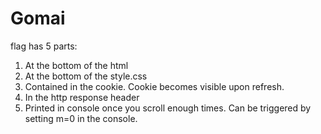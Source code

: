 # Gomai
flag has 5 parts:
1. At the bottom of the html
2. At the bottom of the style.css
3. Contained in the cookie. Cookie becomes visible upon refresh.
4. In the http response header
5. Printed in console once you scroll enough times. Can be triggered by setting m=0 in the console.